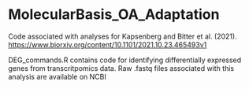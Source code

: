 # MolecularBasis_OA_Adaptation
Code associated with analyses for Kapsenberg and Bitter et al. (2021). https://www.biorxiv.org/content/10.1101/2021.10.23.465493v1

DEG_commands.R contains code for identifying differentially expressed genes from transcritpomics data. Raw .fastq files associated with this analysis are available on NCBI

